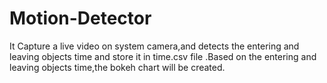 # Motion-Detector
It Capture a live video on system camera,and detects the entering and leaving objects time and store it in time.csv file .Based on the entering and leaving objects time,the bokeh chart will be created.
